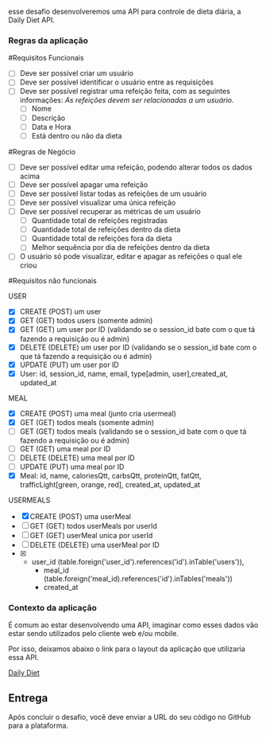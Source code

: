 esse desafio desenvolveremos uma API para controle de dieta diária, a Daily Diet API.

### Regras da aplicação

#Requisitos Funcionais

- [ ] Deve ser possível criar um usuário
- [ ] Deve ser possível identificar o usuário entre as requisições
- [ ] Deve ser possível registrar uma refeição feita, com as seguintes informações:
      _As refeições devem ser relacionadas a um usuário._
  - [ ] Nome
  - [ ] Descrição
  - [ ] Data e Hora
  - [ ] Está dentro ou não da dieta

#Regras de Negócio

- [ ] Deve ser possível editar uma refeição, podendo alterar todos os dados acima
- [ ] Deve ser possível apagar uma refeição
- [ ] Deve ser possível listar todas as refeições de um usuário
- [ ] Deve ser possível visualizar uma única refeição
- [ ] Deve ser possível recuperar as métricas de um usuário
  - [ ] Quantidade total de refeições registradas
  - [ ] Quantidade total de refeições dentro da dieta
  - [ ] Quantidade total de refeições fora da dieta
  - [ ] Melhor sequência por dia de refeições dentro da dieta
- [ ] O usuário só pode visualizar, editar e apagar as refeições o qual ele criou

#Requisitos não funcionais

USER

- [x] CREATE (POST) um user
- [x] GET (GET) todos users (somente admin)
- [x] GET (GET) um user por ID (validando se o session_id bate com o que tá fazendo a requisição ou é admin)
- [x] DELETE (DELETE) um user por ID (validando se o session_id bate com o que tá fazendo a requisição ou é admin)
- [x] UPDATE (PUT) um user por ID
- [x] User: id, session_id, name, email, type[admin, user],created_at, updated_at

MEAL

- [x] CREATE (POST) uma meal (junto cria usermeal)
- [x] GET (GET) todos meals (somente admin)
- [ ] GET (GET) todos meals (validando se o session_id bate com o que tá fazendo a requisição ou é admin)
- [ ] GET (GET) uma meal por ID
- [ ] DELETE (DELETE) uma meal por ID
- [ ] UPDATE (PUT) uma meal por ID
- [x] Meal: id, name, caloriesQtt, carbsQtt, proteinQtt, fatQtt, trafficLight[green, orange, red], created_at, updated_at

USERMEALS

- [x] CREATE (POST) uma userMeal
- [ ] GET (GET) todos userMeals por userId
- [ ] GET (GET) userMeal unica por userId
- [ ] DELETE (DELETE) uma userMeal por ID
- [x] - user_id (table.foreign('user_id').references('id').inTable('users')),
    - meal_id (table.foreign('meal_id).references('id').inTables('meals'))
    - created_at

### Contexto da aplicação

É comum ao estar desenvolvendo uma API, imaginar como esses dados vão estar sendo utilizados pelo cliente web e/ou mobile.

Por isso, deixamos abaixo o link para o layout da aplicação que utilizaria essa API.

[Daily Diet](https://www.figma.com/community/file/1218573349379609244)

## Entrega

Após concluir o desafio, você deve enviar a URL do seu código no GitHub para a plataforma.
